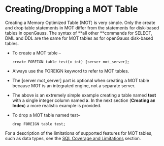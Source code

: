 # Creating/Dropping a MOT Table<a name="EN-US_TOPIC_0257867379"></a>

Creating a Memory Optimized Table \(MOT\) is very simple. Only the create and drop table statements in MOT differ from the statements for disk-based tables in openGauss. The syntax of  **all other **commands for SELECT, DML and DDL are the same for MOT tables as for openGauss disk-based tables.

-   To create a MOT table –

    ```
    create FOREIGN table test(x int) [server mot_server];
    ```

-   Always use the FOREIGN keyword to refer to MOT tables.
-   The \[server mot\_server\] part is optional when creating a MOT table because MOT is an integrated engine, not a separate server.
-   The above is an extremely simple example creating a table named  **test**  with a single integer column named  **x**. In the next section \(**Creating an Index**\) a more realistic example is provided.
-   To drop a MOT table named test–

    ```
    drop FOREIGN table test;
    ```


For a description of the limitations of supported features for MOT tables, such as data types, see the  [SQL Coverage and Limitations](sql-coverage-and-limitations.md#EN-US_TOPIC_0257867392)  section.

